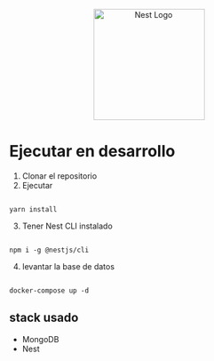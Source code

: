 <p align="center">
  <a href="http://nestjs.com/" target="blank"><img src="https://nestjs.com/img/logo-small.svg" width="200" alt="Nest Logo" /></a>
</p>

# Ejecutar en desarrollo

1. Clonar el repositorio
2. Ejecutar 
```

yarn install
```

3. Tener Nest CLI instalado
```

npm i -g @nestjs/cli
```

4. levantar la base de datos
```

docker-compose up -d
```

## stack usado
* MongoDB
* Nest
